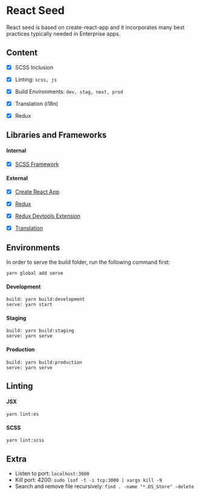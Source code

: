 # React Seed
React seed is based on create-react-app and it incorporates many best practices typically needed in Enterprise apps.


## Content
- [X] SCSS Inclusion
- [X] Linting: `scss, js`
- [X] Build Environments: `dev, stag, next, prod`
- [X] Translation (i18n)
- [X] Redux


## Libraries and Frameworks
#### Internal
- [X] [SCSS Framework](https://github.com/imransilvake/SCSS-Framework)

#### External 
- [X] [Create React App](https://github.com/facebook/create-react-app)
- [X] [Redux](https://redux.js.org/)
- [X] [Redux Devtools Extension](https://github.com/zalmoxisus/redux-devtools-extension)
- [X] [Translation](https://github.com/i18next/react-i18next)


## Environments
In order to serve the build folder, run the following command first:
```
yarn global add serve
```

#### Development
```
build: yarn build:development
serve: yarn start
```

#### Staging
```
build: yarn build:staging
serve: yarn serve
```

#### Production
```
build: yarn build:production
serve: yarn serve
```


## Linting
#### JSX
```
yarn lint:es
```

#### SCSS
```
yarn lint:scss
```


## Extra
- Listen to port: `localhost:3000`
- Kill port: 4200: `sudo lsof -t -i tcp:3000 | xargs kill -9`
- Search and remove file recursively: `find . -name "*.DS_Store" -delete`
